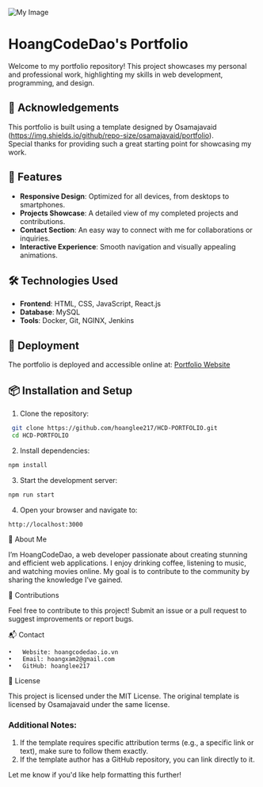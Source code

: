 ![My Image](images/hoangcodedao-logo-long-white.png "This is my logo")

# HoangCodeDao's Portfolio

Welcome to my portfolio repository! This project showcases my personal and professional work, highlighting my skills in web development, programming, and design.

## 🙏 Acknowledgements

This portfolio is built using a template designed by Osamajavaid (https://img.shields.io/github/repo-size/osamajavaid/portfolio).  
Special thanks for providing such a great starting point for showcasing my work.

## 🌟 Features

- **Responsive Design**: Optimized for all devices, from desktops to smartphones.
- **Projects Showcase**: A detailed view of my completed projects and contributions.
- **Contact Section**: An easy way to connect with me for collaborations or inquiries.
- **Interactive Experience**: Smooth navigation and visually appealing animations.

## 🛠️ Technologies Used

- **Frontend**: HTML, CSS, JavaScript, React.js
- **Database**: MySQL
- **Tools**: Docker, Git, NGINX, Jenkins

## 🚀 Deployment

The portfolio is deployed and accessible online at: [Portfolio Website](https://hoangcodedao.io.vn)

## 📦 Installation and Setup

1. Clone the repository:
  ```bash
   git clone https://github.com/hoanglee217/HCD-PORTFOLIO.git
   cd HCD-PORTFOLIO
   ```
2.	Install dependencies:
  ```bash
  npm install
  ```
3.	Start the development server:
  ```bash
  npm run start
  ```
4.	Open your browser and navigate to:
  ```bash
  http://localhost:3000
  ```

👤 About Me

I’m HoangCodeDao, a web developer passionate about creating stunning and efficient web applications. I enjoy drinking coffee, listening to music, and watching movies online. My goal is to contribute to the community by sharing the knowledge I’ve gained.

🤝 Contributions

Feel free to contribute to this project! Submit an issue or a pull request to suggest improvements or report bugs.

📬 Contact

	•	Website: hoangcodedao.io.vn
	•	Email: hoangxam2@gmail.com
	•	GitHub: hoanglee217

📝 License

This project is licensed under the MIT License.
The original template is licensed by Osamajavaid under the same license.

### Additional Notes:
1. If the template requires specific attribution terms (e.g., a specific link or text), make sure to follow them exactly.
2. If the template author has a GitHub repository, you can link directly to it.

Let me know if you'd like help formatting this further!